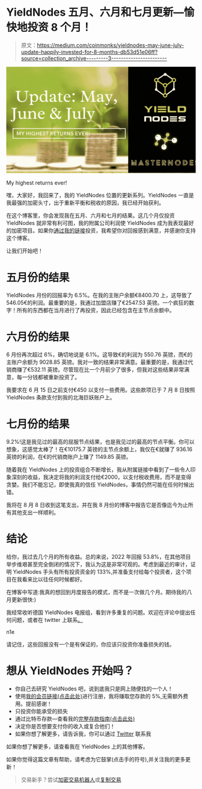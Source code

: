 # YieldNodes 五月、六月和七月更新—愉快地投资 8 个月！

> 原文：<https://medium.com/coinmonks/yieldnodes-may-june-july-update-happily-invested-for-8-months-db53d51e06ff?source=collection_archive---------3----------------------->

![](img/d511fd23471293b8897f83f72173142a.png)

My highest returns ever!

嘿，大家好，我回来了，我的 YieldNodes 位置的更新系列。YieldNodes 一直是我最强的加密头寸，出于重新平衡和税收的原因，我已经开始获利。

在这个博客里，你会发现我在五月、六月和七月的结果。这几个月仅投资 YieldNodes 就非常有利可图，我的附属公司利润使 YieldNodes 成为我表现最好的加密项目。如果你[通过我的链接](https://yieldnodes.com/?a=MyKawjWO4Aj6qAW&trk=medium)投资，我希望你对回报感到满意，并感谢你支持这个博客。

让我们开始吧！

# 五月份的结果

YieldNodes 月份的回报率为 6.5%。在我的主账户余额€8400.70 上，这导致了 546.05€的利润。最重要的是，我通过加盟店赚了€2547.53 英镑。一个疯狂的数字！所有的东西都在当月进行了再投资，因此已经包含在主节点余额中。

# 六月份的结果

6 月份再次超过 6%，确切地说是 6.1%。这导致€的利润为 550.76 英镑，而€的主账户余额为 9028.85 英镑。我对一致的结果非常满意。最重要的是，我通过代销商赚了€532.11 英镑。尽管现在比一个月前少了很多，但我对这些结果非常满意，每一分钱都被重新投资了。

我要求在 6 月 15 日之前支付€450 以支付一些费用。这些款项已于 7 月 8 日按照 YieldNodes 条款支付到我的北海巨妖账户上。

# 七月份的结果

9.2%!这是我见过的最高的屈服节点结果，也是我见过的最高的节点平衡。你可以想象，这感觉太棒了！在€10175.7 英镑的主节点余额上，我仅在€就赚了 936.16 英镑的利润，在€的代销商账户上赚了 1149.85 英镑。

随着我在 YieldNodes 上的投资组合不断增长，我从附属链接中看到了一些令人印象深刻的收益，我决定将我的利润支付给€2000，以支付税收费用，而不是变得贪婪。我们不能忘记，即使我真的信任 YieldNodes，事情仍然可能在任何时候出错。

我将在 8 月 8 日收到这笔支出，并在我 8 月份的博客中报告它是否像迄今为止所有其他支出一样顺利。

# 结论

给你，我过去几个月的所有收益。总的来说，2022 年回报 53.8%，在其他项目举步维艰甚至完全倒闭的情况下，我认为这是非常可观的。考虑到最近的审计，证明 YieldNodes 手头有所有投资资金的 133%,并准备支付给每个投资者，这个项目在我看来比以往任何时候都好。

在博客中写道:我真的想回到月度报告的模式，而不是一次做几个月。期待我的八月更新很快:)

我经常收听德国 YieldNodes 电报组，看到许多重复的问题。欢迎在评论中提出任何问题，或者在 twitter 上联系[。](https://twitter.com/0xn1ce)

n1e

请记住，这些回报没有一个是有保证的，你应该只投资你准备损失的钱。

# 想从 YieldNodes 开始吗？

*   你自己去研究 YieldNodes 吧，说到底我只是网上随便找的一个人！
*   使用[我的会员链接(点击此处)](https://yieldnodes.com/?a=MyKawjWO4Aj6qAW&trk=medium)进行注册，我将赚取您存款的 5%,无需额外费用。提前感谢！
*   只投资你能承受的损失
*   通过比特币存款—查看我的[完整存款指南(点击此处)](https://0xn1ce.medium.com/yieldnodes-step-by-step-deposit-guide-use-bitcoin-wallet-kraken-or-credit-card-earning-5-15-6d1b75965c0c)
*   决定你是否想要支付你的收入或复合他们！
*   如果你想了解更多，请告诉我，你可以通过 [Twitter](https://twitter.com/n1ce34007134) 联系我

如果你想了解更多，请查看我在 YieldNodes 上的其他博客。

如果你觉得这篇文章有帮助，请考虑为它鼓掌(点击手的符号),并关注我的更多更新！

> 交易新手？尝试[加密交易机器人](/coinmonks/crypto-trading-bot-c2ffce8acb2a)或[复制交易](/coinmonks/top-10-crypto-copy-trading-platforms-for-beginners-d0c37c7d698c)
